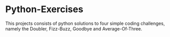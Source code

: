 # Python-Exercises
This projects consists of python solutions to four simple coding challenges, namely the Doubler, Fizz-Buzz, Goodbye and Average-Of-Three.
